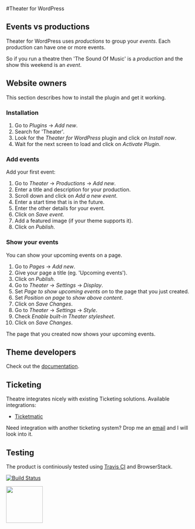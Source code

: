 #Theater for WordPress


## Events vs productions

Theater for WordPress uses _productions_ to group your _events_. Each production can have one or more events.

So if you run a theatre then 'The Sound Of Music' is a _production_ and the show this weekend is an _event_.

## Website owners

This section describes how to install the plugin and get it working.

### Installation

1. Go to _Plugins_ → _Add new_.
1. Search for 'Theater'.
1. Look for the _Theater for WordPress_ plugin and click on _Install now_.
1. Wait for the next screen to load and click on _Activate Plugin_.

### Add events


Add your first event:

1. Go to _Theater_ → _Productions_ → _Add new_.
1. Enter a title and description for your production.
1. Scroll down and click on _Add a new event_.
1. Enter a start time that is in the future.
1. Enter the other details for your event.
1. Click on _Save event_.
1. Add a featured image (if your theme supports it).
1. Click on _Publish_.

### Show your events

You can show your upcoming events on a page.

1. Go to _Pages_ → _Add new_.
1. Give your page a title (eg. 'Upcoming events').
1. Click on _Publish_.
1. Go to _Theater_ → _Settings_ → _Display_.
1. Set _Page to show upcoming events on_ to the page that you just created.
1. Set _Position on page_ to _show above content_.
1. Click on _Save Changes_.
1. Go to _Theater_ → _Settings_ → _Style_.
1. Check _Enable built-in Theater stylesheet_.
1. Click on _Save Changes_.

The page that you created now shows your upcoming events.



## Theme developers

Check out the [documentation](https://github.com/slimndap/wp-theatre/wiki).

## Ticketing

Theatre integrates nicely with existing Ticketing solutions. Available integrations:

* [Ticketmatic](http://slimndap.com/product/ticketmatic-voor-wordpress/)

Need integration with another ticketing system? Drop me an [email](mailto:jeroen@slimndap.com) and I will look into it.

## Testing

The product is continiously tested using [Travis CI](https://travis-ci.org/slimndap/wp-theatre) and BrowserStack.

[![Build Status](https://travis-ci.org/slimndap/wp-theatre.svg?branch=master)](https://travis-ci.org/slimndap/wp-theatre)

<a href="https://www.browserstack.com/open-source?ref=pricing"><img src="https://wp.theater/browserstack/Browserstack-logo.svg" width="100" /></a>



